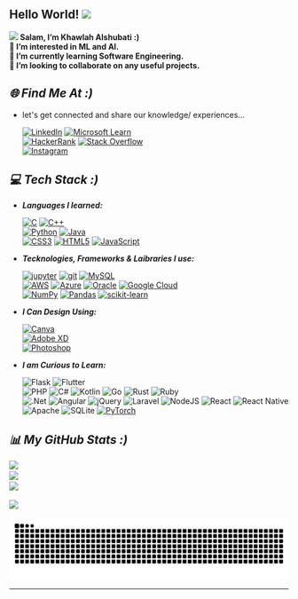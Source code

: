## Hello World!  <img src="https://github.com/sciencepal/sciencepal/blob/master/assets/Hi.gif" width="35px">

  **<img src="https://emojis.slackmojis.com/emojis/images/1531849430/4246/blob-sunglasses.gif?1531849430" width="19"/> Salam, I’m Khawlah Alshubati :) <br>
  👀 I’m interested in ML and AI. <br>
  🌱 I’m currently learning Software Engineering. <br>
  💞️ I’m looking to collaborate on any useful projects. <br>**
  

## *🌐 Find Me At :)*
 - let's get connected and share our knowledge/ experiences... 
 
   [![LinkedIn](https://img.shields.io/badge/LinkedIn-5c1876.svg?logo=linkedin&logoColor=white)](https://linkedin.com/in/khawlah-alshubati-b85919181) 
   [![Microsoft Learn](https://img.shields.io/badge/-Microsoft-5c1876?logo=Microsoft&logoColor=white)](https://learn.microsoft.com/en-us/users/khawlahalshubati-5989/)<br>
   [![HackerRank](https://img.shields.io/badge/-Hackerrank-5c1876?logo=hackerrank&logoColor=white)](https://www.hackerrank.com/khawlahalshubat1) 
   [![Stack Overflow](https://img.shields.io/badge/-Stackoverflow-5c1876?logo=stack-overflow&logoColor=white)](https://stackoverflow.com/users/16822259/khawlah) <br>
   [![Instagram](https://img.shields.io/badge/Instagram-5c1876.svg?logo=Instagram&logoColor=white)](https://instagram.com/kh0filtersphotography)


## *💻 Tech Stack :)*

- ***Languages I learned:***

  [![C](https://img.shields.io/badge/c-740d9a.svg?style=flat&logo=c&logoColor=white)](https://www.bloodshed.net)
  [![C++](https://img.shields.io/badge/c++-740d9a.svg?style=flat&logo=c%2B%2B&logoColor=white)](https://www.bloodshed.net) <br>
  [![Python](https://img.shields.io/badge/python-740d9a?style=flat&logo=python&logoColor=white)](https://www.python.org)
  [![Java](https://img.shields.io/badge/java-740d9a.svg?style=flat&logo=java&logoColor=white)](https://www.java.com) <br>
  [![CSS3](https://img.shields.io/badge/css3-740d9a.svg?style=flat&logo=css3&logoColor=white)](https://en.wikipedia.org/wiki/CSS)
  [![HTML5](https://img.shields.io/badge/html5-740d9a.svg?style=flat&logo=html5&logoColor=white)](https://en.wikipedia.org/wiki/HTML5)
  [![JavaScript](https://img.shields.io/badge/javascript-740d9a.svg?style=flat&logo=javascript&logoColor=white)](https://www.javascript.com)<br>


- ***Tecknologies, Frameworks & Laibraries I use:***

   [![jupyter](https://img.shields.io/badge/Jupyter-430959.svg?&style=for-the-flat&logo=Jupyter&logoColor=white)](https://jupyter.org)
   [![git](https://img.shields.io/badge/Git-430959?style=for-the-flat&logo=git&logoColor=white)](https://git-scm.com)
   [![MySQL](https://img.shields.io/badge/mysql-430959.svg?style=flat&logo=mysql&logoColor=white)](https://www.mysql.com) <br>
   [![AWS](https://img.shields.io/badge/AWS-430959.svg?style=flat&logo=amazon-aws&logoColor=white)](https://aws.amazon.com) 
   [![Azure](https://img.shields.io/badge/azure-430959.svg?style=flat&logo=azure-devops&logoColor=white)](https://azure.microsoft.com)
   [![Oracle](https://img.shields.io/badge/Oracle-430959?style=flat&logo=oracle&logoColor=white)](https://www.oracle.com) 
   [![Google Cloud](https://img.shields.io/badge/Google%20Cloud-430959.svg?style=flat&logo=google-cloud&logoColor=white)](https://cloud.google.com) <br>
   [![NumPy](https://img.shields.io/badge/numpy-430959.svg?style=flat&logo=numpy&logoColor=white)](https://numpy.org) 
   [![Pandas](https://img.shields.io/badge/pandas-430959.svg?style=flat&logo=pandas&logoColor=white)](https://pandas.pydata.org)
   [![scikit-learn](https://img.shields.io/badge/scikit--learn-430959.svg?style=flat&logo=scikit-learn&logoColor=white)](https://scikit-learn.org) <br>
  
   


- ***I Can Design Using:*** 

   [![Canva](https://img.shields.io/badge/Canva-430959.svg?style=flat&logo=Canva&logoColor=white)](https://www.canva.com) <br>
   [![Adobe XD](https://img.shields.io/badge/Adobe-430959?style=flat&logo=Adobe%20XD&logoColor=white)](https://www.adobe.com/cy_en/products/xd.html)<br>
   [![Photoshop](https://img.shields.io/badge/photoshop-430959.svg?style=flat&logo=adobephotoshop&logoColor=white)](https://www.adobe.com/cy_en/products/photoshop.html) <br>

- ***I am Curious to Learn:*** 

    ![Flask](https://img.shields.io/badge/flask-740d9a.svg?style=flat&logo=flask&logoColor=white) 
    ![Flutter](https://img.shields.io/badge/Flutter-740d9a.svg?style=flat&logo=Flutter&logoColor=white) <br>
    ![PHP](https://img.shields.io/badge/php-740d9a.svg?style=flat&logo=php&logoColor=white) 
    ![C#](https://img.shields.io/badge/c%23-740d9a.svg?style=plastic&logo=c-sharp&logoColor=white) 
    ![Kotlin](https://img.shields.io/badge/kotlin-740d9a.svg?style=plastic&logo=kotlin&logoColor=white)
    ![Go](https://img.shields.io/badge/go-740d9a.svg?style=plastic&logo=go&logoColor=white) 
    ![Rust](https://img.shields.io/badge/rust-740d9a.svg?style=plastic&logo=rust&logoColor=white)
    ![Ruby](https://img.shields.io/badge/ruby-740d9a.svg?style=plastic&logo=ruby&logoColor=white) <br>
    ![.Net](https://img.shields.io/badge/.NET-740d9a?style=flat&logo=.net&logoColor=white) 
    ![Angular](https://img.shields.io/badge/angular-740d9a.svg?style=flat&logo=angular&logoColor=white) 
    ![jQuery](https://img.shields.io/badge/jquery-740d9a.svg?style=flat&logo=jquery&logoColor=white) 
    ![Laravel](https://img.shields.io/badge/laravel-740d9a.svg?style=flat&logo=laravel&logoColor=white) 
    ![NodeJS](https://img.shields.io/badge/node.js-740d9a?style=flat&logo=node.js&logoColor=white) 
    ![React](https://img.shields.io/badge/react-740d9a.svg?style=flat&logo=react&logoColor=white) 
    ![React Native](https://img.shields.io/badge/react_native-740d9a.svg?style=flat&logo=react&logoColor=white) 
    ![Apache](https://img.shields.io/badge/apache-740d9a.svg?style=flat&logo=apache&logoColor=white) 
    ![SQLite](https://img.shields.io/badge/sqlite-740d9a.svg?style=flat&logo=sqlite&logoColor=white) 
    [![PyTorch](https://img.shields.io/badge/PyTorch-430959.svg?style=flat&logo=PyTorch&logoColor=white)](https://pytorch.org)<br>
    
    


## *📊 My GitHub Stats :)*

  ![](https://github-readme-stats.vercel.app/api?username=alshubati99&theme=material-palenight&hide_border=false&include_all_commits=true&count_private=true)<br/>
  ![](https://github-readme-streak-stats.herokuapp.com/?user=alshubati99&theme=material-palenight&hide_border=false)<br/>
  ![](https://github-readme-stats.vercel.app/api/top-langs/?username=alshubati99&theme=material-palenight&hide_border=false&include_all_commits=true&count_private=true&layout=compact)

<!-- ## *✍️ Dev Ramdon Qoutes :)*

![](https://quotes-github-readme.vercel.app/api?type=horizontal&theme=dracula) 
------------------------------------------------------------------------------------------------------------- -->
[![](https://visitcount.itsvg.in/api?id=alshubati99&icon=2&color=6)](https://visitcount.itsvg.in)

<p align="center">
<img src="https://github.com/VishwaGauravIn/VishwaGauravIn/blob/output/github-contribution-grid-snake.svg">
</p>


   

---


